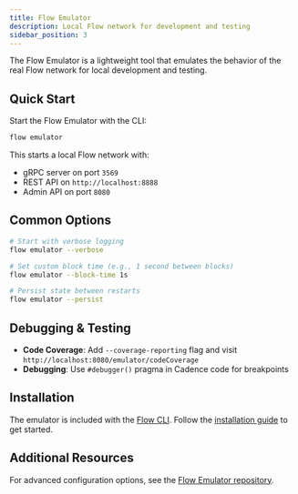 ```yaml
---
title: Flow Emulator
description: Local Flow network for development and testing
sidebar_position: 3
---
```


The Flow Emulator is a lightweight tool that emulates the behavior of the real Flow network for local development and testing.

## Quick Start

Start the Flow Emulator with the CLI:

```bash
flow emulator
```

This starts a local Flow network with:
- gRPC server on port `3569`
- REST API on `http://localhost:8888`
- Admin API on port `8080`

## Common Options

```bash
# Start with verbose logging
flow emulator --verbose

# Set custom block time (e.g., 1 second between blocks)
flow emulator --block-time 1s

# Persist state between restarts
flow emulator --persist
```

## Debugging & Testing

- **Code Coverage**: Add `--coverage-reporting` flag and visit `http://localhost:8080/emulator/codeCoverage`
- **Debugging**: Use `#debugger()` pragma in Cadence code for breakpoints

## Installation

The emulator is included with the [Flow CLI](../flow-cli/index.md). Follow the [installation guide](../flow-cli/install.md) to get started.

## Additional Resources

For advanced configuration options, see the [Flow Emulator repository](https://github.com/onflow/flow-emulator/).
